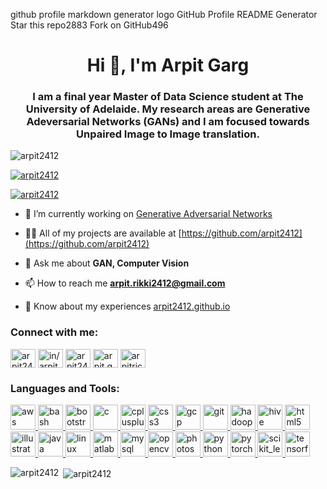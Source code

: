 github profile markdown generator logo
GitHub Profile README Generator
Star this repo2883
Fork on GitHub496
<h1 align="center">Hi 👋, I'm Arpit Garg</h1>
<h3 align="center">I am a final year Master of Data Science student at The University of Adelaide. My research areas are Generative Adeversarial Networks (GANs) and I am focused towards Unpaired Image to Image translation.</h3>

<p align="left"> <img src="https://komarev.com/ghpvc/?username=arpit2412&label=Profile%20views&color=0e75b6&style=flat" alt="arpit2412" /> </p>

<p align="left"> <a href="https://github.com/ryo-ma/github-profile-trophy"><img src="https://github-profile-trophy.vercel.app/?username=arpit2412" alt="arpit2412" /></a> </p>

<p align="left"> <a href="https://twitter.com/arpit2412" target="blank"><img src="https://img.shields.io/twitter/follow/arpit2412?logo=twitter&style=for-the-badge" alt="arpit2412" /></a> </p>

- 🔭 I’m currently working on [Generative Adversarial Networks](https://github.com/arpit2412/Generative-Adversarial-Network-)

- 👨‍💻 All of my projects are available at [https://github.com/arpit2412](https://github.com/arpit2412)

- 💬 Ask me about **GAN, Computer Vision**

- 📫 How to reach me **arpit.rikki2412@gmail.com**

- 📄 Know about my experiences [arpit2412.github.io](arpit2412.github.io)

<h3 align="left">Connect with me:</h3>
<p align="left">
<a href="https://twitter.com/arpit2412" target="blank"><img align="center" src="https://cdn.jsdelivr.net/npm/simple-icons@3.0.1/icons/twitter.svg" alt="arpit2412" height="30" width="40" /></a>
<a href="https://linkedin.com/in/in/arpit2412" target="blank"><img align="center" src="https://cdn.jsdelivr.net/npm/simple-icons@3.0.1/icons/linkedin.svg" alt="in/arpit2412" height="30" width="40" /></a>
<a href="https://kaggle.com/arpit2412" target="blank"><img align="center" src="https://cdn.jsdelivr.net/npm/simple-icons@3.0.1/icons/kaggle.svg" alt="arpit2412" height="30" width="40" /></a>
<a href="https://fb.com/arpit.garg.39395" target="blank"><img align="center" src="https://cdn.jsdelivr.net/npm/simple-icons@3.0.1/icons/facebook.svg" alt="arpit.garg.39395" height="30" width="40" /></a>
<a href="https://instagram.com/arpitrick" target="blank"><img align="center" src="https://cdn.jsdelivr.net/npm/simple-icons@3.0.1/icons/instagram.svg" alt="arpitrick" height="30" width="40" /></a>
</p>

<h3 align="left">Languages and Tools:</h3>
<p align="left"> <a href="https://aws.amazon.com" target="_blank"> <img src="https://devicons.github.io/devicon/devicon.git/icons/amazonwebservices/amazonwebservices-original-wordmark.svg" alt="aws" width="40" height="40"/> </a> <a href="https://www.gnu.org/software/bash/" target="_blank"> <img src="https://www.vectorlogo.zone/logos/gnu_bash/gnu_bash-icon.svg" alt="bash" width="40" height="40"/> </a> <a href="https://getbootstrap.com" target="_blank"> <img src="https://devicons.github.io/devicon/devicon.git/icons/bootstrap/bootstrap-plain.svg" alt="bootstrap" width="40" height="40"/> </a> <a href="https://www.cprogramming.com/" target="_blank"> <img src="https://devicons.github.io/devicon/devicon.git/icons/c/c-original.svg" alt="c" width="40" height="40"/> </a> <a href="https://www.w3schools.com/cpp/" target="_blank"> <img src="https://devicons.github.io/devicon/devicon.git/icons/cplusplus/cplusplus-original.svg" alt="cplusplus" width="40" height="40"/> </a> <a href="https://www.w3schools.com/css/" target="_blank"> <img src="https://devicons.github.io/devicon/devicon.git/icons/css3/css3-original-wordmark.svg" alt="css3" width="40" height="40"/> </a> <a href="https://cloud.google.com" target="_blank"> <img src="https://www.vectorlogo.zone/logos/google_cloud/google_cloud-icon.svg" alt="gcp" width="40" height="40"/> </a> <a href="https://git-scm.com/" target="_blank"> <img src="https://www.vectorlogo.zone/logos/git-scm/git-scm-icon.svg" alt="git" width="40" height="40"/> </a> <a href="https://hadoop.apache.org/" target="_blank"> <img src="https://www.vectorlogo.zone/logos/apache_hadoop/apache_hadoop-icon.svg" alt="hadoop" width="40" height="40"/> </a> <a href="https://hive.apache.org/" target="_blank"> <img src="https://www.vectorlogo.zone/logos/apache_hive/apache_hive-icon.svg" alt="hive" width="40" height="40"/> </a> <a href="https://www.w3.org/html/" target="_blank"> <img src="https://devicons.github.io/devicon/devicon.git/icons/html5/html5-original-wordmark.svg" alt="html5" width="40" height="40"/> </a> <a href="https://www.adobe.com/in/products/illustrator.html" target="_blank"> <img src="https://www.vectorlogo.zone/logos/adobe_illustrator/adobe_illustrator-icon.svg" alt="illustrator" width="40" height="40"/> </a> <a href="https://www.java.com" target="_blank"> <img src="https://devicons.github.io/devicon/devicon.git/icons/java/java-original-wordmark.svg" alt="java" width="40" height="40"/> </a> <a href="https://www.linux.org/" target="_blank"> <img src="https://devicons.github.io/devicon/devicon.git/icons/linux/linux-original.svg" alt="linux" width="40" height="40"/> </a> <a href="https://www.mathworks.com/" target="_blank"> <img src="https://raw.githubusercontent.com/simple-icons/simple-icons/master/icons/mathworks.svg" alt="matlab" width="40" height="40"/> </a> <a href="https://www.mysql.com/" target="_blank"> <img src="https://devicons.github.io/devicon/devicon.git/icons/mysql/mysql-original-wordmark.svg" alt="mysql" width="40" height="40"/> </a> <a href="https://opencv.org/" target="_blank"> <img src="https://www.vectorlogo.zone/logos/opencv/opencv-icon.svg" alt="opencv" width="40" height="40"/> </a> <a href="https://www.photoshop.com/en" target="_blank"> <img src="https://devicons.github.io/devicon/devicon.git/icons/photoshop/photoshop-plain.svg" alt="photoshop" width="40" height="40"/> </a> <a href="https://www.python.org" target="_blank"> <img src="https://devicons.github.io/devicon/devicon.git/icons/python/python-original.svg" alt="python" width="40" height="40"/> </a> <a href="https://pytorch.org/" target="_blank"> <img src="https://www.vectorlogo.zone/logos/pytorch/pytorch-icon.svg" alt="pytorch" width="40" height="40"/> </a> <a href="https://scikit-learn.org/" target="_blank"> <img src="https://upload.wikimedia.org/wikipedia/commons/0/05/Scikit_learn_logo_small.svg" alt="scikit_learn" width="40" height="40"/> </a> <a href="https://www.tensorflow.org" target="_blank"> <img src="https://www.vectorlogo.zone/logos/tensorflow/tensorflow-icon.svg" alt="tensorflow" width="40" height="40"/> </a> </p>

<p><img align="left" src="https://github-readme-stats.vercel.app/api/top-langs?username=arpit2412&show_icons=true&locale=en&layout=compact" alt="arpit2412" /></p>

<p>&nbsp;<img align="center" src="https://github-readme-stats.vercel.app/api?username=arpit2412&show_icons=true&locale=en" alt="arpit2412" /></p>

